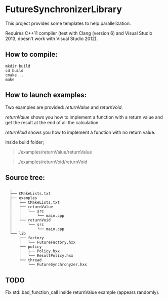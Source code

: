 # FutureSynchronizerLibrary

This project provides some templates to help parallelization.

Requires C++11 compiler (test with Clang (version 6) and Visual Studio 2013, doesn't work with Visual Studio 2012).

## How to compile:

~~~
mkdir build
cd build
cmake ..
make
~~~

## How to launch examples:

Two examples are provided: <i>returnValue</i> and <i>returnVoid</i>.

<i>returnValue</i> shows you how to implement a function with a return value and
get the result at the end of all the calculation.

<i>returnVoid</i> shows you how to implement a function with no return value.

Inside build folder;

>./examples/returnValue/returnValue

>./examples/returnVoid/returnVoid


## Source tree:

~~~
  .
  ├── CMakeLists.txt
  ├── examples
  │   ├── CMakeLists.txt
  │   ├── returnValue
  │   │   └── src
  │   │       └── main.cpp
  │   └── returnVoid
  │       └── src
  │           └── main.cpp
  └── lib
      ├── factory
      │   └── FutureFactory.hxx
      ├── policy
      │   ├── Policy.hxx
  	  │   └── ResultPolicy.hxx
      └── thread
          └── FutureSynchronyzer.hxx
~~~

## TODO

Fix std::bad_function_call inside returnValue example (appears randomly).